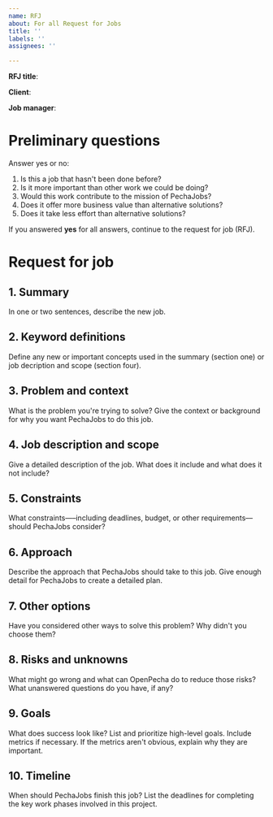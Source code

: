 ```yaml
---
name: RFJ
about: For all Request for Jobs
title: ''
labels: ''
assignees: ''

---
```


**RFJ title**: 

**Client**: 

**Job manager**: 

# Preliminary questions
Answer yes or no:

1. Is this a job that hasn't been done before?
2. Is it more important than other work we could be doing?
3. Would this work contribute to the mission of PechaJobs?
4. Does it offer more business value than alternative solutions?
5. Does it take less effort than alternative solutions?

If you answered **yes** for all answers, continue to the request for job (RFJ).

# Request for job

## 1. Summary

In one or two sentences, describe the new job.

## 2. Keyword definitions

Define any new or important concepts used in the summary (section one) or job decription and scope (section four).

## 3. Problem and context

What is the problem you're trying to solve? Give the context or background for why you want PechaJobs to do this job.

## 4. Job description and scope

Give a detailed description of the job. What does it include and what does it not include?

## 5. Constraints

What constraints—–including deadlines, budget, or other requirements––should PechaJobs consider?

## 6. Approach

Describe the approach that PechaJobs should take to this job. Give enough detail for PechaJobs to create a detailed plan.

## 7. Other options

Have you considered other ways to solve this problem? Why didn't you choose them?

## 8. Risks and unknowns

What might go wrong and what can OpenPecha do to reduce those risks? What unanswered questions do you have, if any?

## 9. Goals

What does success look like? List and prioritize high-level goals. Include metrics if necessary. If the metrics aren't obvious, explain why they are important.

## 10. Timeline

When should PechaJobs finish this job? List the deadlines for completing the key work phases involved in this project.
